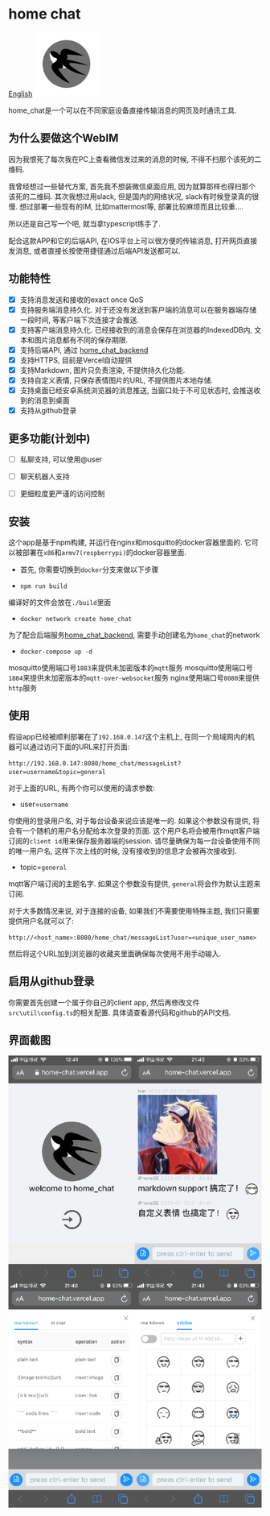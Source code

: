 # home chat

[English](https://github.com/iintothewind/home_chat/blob/master/README.md)
![logo](https://github.com/iintothewind/home_chat/raw/master/src/resources/logo70.png)

home_chat是一个可以在不同家庭设备直接传输消息的网页及时通讯工具.

## 为什么要做这个WebIM

因为我恨死了每次我在PC上查看微信发过来的消息的时候, 不得不扫那个该死的二维码.


我曾经想过一些替代方案, 首先我不想装微信桌面应用, 因为就算那样也得扫那个该死的二维码. 其次我想过用slack, 但是国内的网络状况, slack有时候登录真的很慢. 想过部署一些现有的IM, 比如mattermost等, 部署比较麻烦而且比较重....

所以还是自己写一个吧, 就当拿typescript练手了.

配合这款APP和它的后端API, 在IOS平台上可以很方便的传输消息, 打开网页直接发消息, 或者直接长按使用捷径通过后端API发送都可以.

## 功能特性

- [X] 支持消息发送和接收的exact once QoS
- [X] 支持服务端消息持久化. 对于还没有发送到客户端的消息可以在服务器端存储一段时间, 等客户端下次连接才会推送.
- [X] 支持客户端消息持久化. 已经接收到的消息会保存在浏览器的IndexedDB内, 文本和图片消息都有不同的保存期限.
- [X] 支持后端API, 通过 [home_chat_backend](https://github.com/iintothewind/home_chat_backend)
- [X] 支持HTTPS, 目前是Vercel自动提供
- [X] 支持Markdown, 图片只负责渲染, 不提供持久化功能.
- [X] 支持自定义表情, 只保存表情图片的URL, 不提供图片本地存储.
- [X] 支持桌面已经安卓系统浏览器的消息推送, 当窗口处于不可见状态时, 会推送收到的消息到桌面
- [X] 支持从github登录

## 更多功能(计划中)

- [ ] 私聊支持, 可以使用@user
- [ ] 聊天机器人支持
- [ ] 更细粒度更严谨的访问控制


## 安装

这个app是基于npm构建, 并运行在nginx和mosquitto的docker容器里面的.
它可以被部署在`x86`和`armv7(respberrypi)`的docker容器里面.

- 首先, 你需要切换到`docker`分支来做以下步骤

- `npm run build`

编译好的文件会放在`./build`里面

- `docker network create home_chat`

为了配合后端服务[home_chat_backend](https://github.com/iintothewind/home_chat_backend), 需要手动创建名为`home_chat`的network

- `docker-compose up -d`

mosquitto使用端口号`1883`来提供未加密版本的`mqtt`服务
mosquitto使用端口号`1884`来提供未加密版本的`mqtt-over-websocket`服务
nginx使用端口号`8080`来提供`http`服务

## 使用

假设app已经被顺利部署在了`192.168.0.147`这个主机上, 在同一个局域网内的机器可以通过访问下面的URL来打开页面:

`http://192.168.0.147:8080/home_chat/messageList?user=username&topic=general`

对于上面的URL, 有两个你可以使用的请求参数:

- user=`username`

你使用的登录用户名, 对于每台设备来说应该是唯一的.
如果这个参数没有提供, 将会有一个随机的用户名分配给本次登录的页面.
这个用户名将会被用作mqtt客户端订阅的`client id`用来保存服务器端的session.
请尽量确保为每一台设备使用不同的唯一用户名, 这样下次上线的时候, 没有接收到的信息才会被再次接收到.

- topic=`general`

mqtt客户端订阅的主题名字.
如果这个参数没有提供, `general`将会作为默认主题来订阅.


对于大多数情况来说, 对于连接的设备, 如果我们不需要使用特殊主题, 我们只需要提供用户名就可以了:

`http://<host_name>:8080/home_chat/messageList?user=<unique_user_name>`

然后将这个URL加到浏览器的收藏夹里面确保每次使用不用手动输入.

## 启用从github登录

你需要首先创建一个属于你自己的client app, 然后再修改文件`src\util\config.ts`的相关配置.
具体请查看源代码和github的API文档.

## 界面截图

![home_chat_demo_009](https://raw.githubusercontent.com/iintothewind/images/master/home_chat_demo_009.png)

